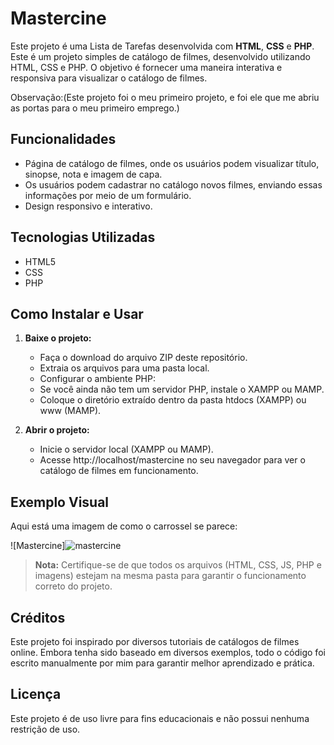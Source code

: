 
# Mastercine

Este projeto é uma Lista de Tarefas desenvolvida com **HTML**, **CSS** e **PHP**. Este é um projeto simples de catálogo de filmes, desenvolvido utilizando HTML, CSS e PHP. O objetivo é fornecer uma maneira interativa e responsiva para visualizar o catálogo de filmes.

Observação:(Este projeto foi o meu primeiro projeto, e foi ele que me abriu as portas para o meu primeiro emprego.)

## Funcionalidades

- Página de catálogo de filmes, onde os usuários podem visualizar título, sinopse, nota e imagem de capa.
- Os usuários podem cadastrar  no catálogo novos filmes, enviando essas informações por meio de um formulário.
- Design responsivo e interativo.

## Tecnologias Utilizadas

- HTML5
- CSS
- PHP

## Como Instalar e Usar

1. **Baixe o projeto:**

    - Faça o download do arquivo ZIP deste repositório.
    - Extraia os arquivos para uma pasta local.
    - Configurar o ambiente PHP:
    - Se você ainda não tem um servidor PHP, instale o XAMPP ou MAMP.
    - Coloque o diretório extraído dentro da pasta htdocs (XAMPP) ou www (MAMP).

2. **Abrir o projeto:**

    - Inicie o servidor local (XAMPP ou MAMP).
    - Acesse http://localhost/mastercine no seu navegador para ver o catálogo de filmes em funcionamento.

## Exemplo Visual

Aqui está uma imagem de como o carrossel se parece:

![Mastercine]![mastercine](https://github.com/user-attachments/assets/231d65bd-7f26-44d9-8036-00ad3c2d7820)

> **Nota:** Certifique-se de que todos os arquivos (HTML, CSS, JS, PHP e imagens) estejam na mesma pasta para garantir o funcionamento correto do projeto.

## Créditos
Este projeto foi inspirado por diversos tutoriais de catálogos de filmes online. Embora tenha sido baseado em diversos exemplos, todo o código foi escrito manualmente por mim para garantir melhor aprendizado e prática.

## Licença

Este projeto é de uso livre para fins educacionais e não possui nenhuma restrição de uso.
